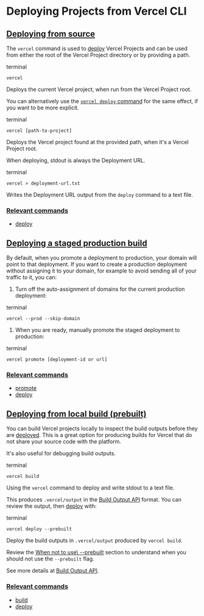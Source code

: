 # Deploying Projects from Vercel CLI

## [Deploying from source](https://vercel.com/docs/cli/deploying-from-cli\#deploying-from-source)

The `vercel` command is used to [deploy](./vercel-cli-deploy.md) Vercel Projects and can be used from either the root of the Vercel Project directory or by providing a path.

terminal

```code-block_code__isn_V
vercel
```

Deploys the current Vercel project, when run from the Vercel Project root.

You can alternatively use the [`vercel deploy` command](./vercel-cli-deploy.md) for the same effect, if you want to be more explicit.

terminal

```code-block_code__isn_V
vercel [path-to-project]
```

Deploys the Vercel project found at the provided path, when it's a Vercel
Project root.

When deploying, stdout is always the Deployment URL.

terminal

```code-block_code__isn_V
vercel > deployment-url.txt
```

Writes the Deployment URL output from the `deploy`
command to a text file.

### [Relevant commands](https://vercel.com/docs/cli/deploying-from-cli\#relevant-commands)

- [deploy](./vercel-cli-deploy.md)

## [Deploying a staged production build](https://vercel.com/docs/cli/deploying-from-cli\#deploying-a-staged-production-build)

By default, when you promote a deployment to production, your domain will point to that deployment. If you want to create a production deployment without assigning it to your domain, for example to avoid sending all of your traffic to it, you can:

1. Turn off the auto-assignment of domains for the current production deployment:

terminal

```code-block_code__isn_V
vercel --prod --skip-domain
```

1. When you are ready, manually promote the staged deployment to production:

terminal

```code-block_code__isn_V
vercel promote [deployment-id or url]
```

### [Relevant commands](https://vercel.com/docs/cli/deploying-from-cli\#relevant-commands)

- [promote](./vercel-cli-promote.md)
- [deploy](./vercel-cli-deploy.md)

## [Deploying from local build (prebuilt)](https://vercel.com/docs/cli/deploying-from-cli\#deploying-from-local-build-prebuilt)

You can build Vercel projects locally to inspect the build outputs before they are [deployed](./vercel-cli-deploy.md). This is a great option for producing builds for Vercel that do not share your source code with the platform.

It's also useful for debugging build outputs.

terminal

```code-block_code__isn_V
vercel build
```

Using the `vercel` command to deploy and write stdout
to a text file.

This produces `.vercel/output` in the [Build Output API](https://vercel.com/docs/build-output-api/v3) format. You can review the output, then [deploy](./vercel-cli-deploy.md) with:

terminal

```code-block_code__isn_V
vercel deploy --prebuilt
```

Deploy the build outputs in `.vercel/output` produced
by `vercel build`.

Review the [When not to use\\
--prebuilt](./vercel-cli-deploy.md#when-not-to-use---prebuilt) section to understand
when you should not use the `--prebuilt` flag.

See more details at [Build Output API](https://vercel.com/docs/build-output-api/v3).

### [Relevant commands](https://vercel.com/docs/cli/deploying-from-cli\#relevant-commands)

- [build](./vercel-cli-build.md)
- [deploy](./vercel-cli-deploy.md)
